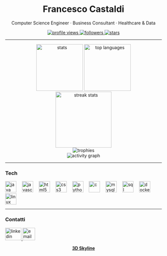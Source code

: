 <!-- README.md — GitHub Profile (versione grafica con trofei e attività) -->

<div align="center">
  <h1>Francesco Castaldi</h1>
  <p>Computer Science Engineer · Business Consultant · Healthcare & Data</p>

  <a href="https://komarev.com/ghpvc/?username=FrancescoCastaldi">
    <img src="https://komarev.com/ghpvc/?username=FrancescoCastaldi&style=for-the-badge" alt="profile views"/>
  </a>
  <a href="https://github.com/FrancescoCastaldi?tab=followers">
    <img src="https://img.shields.io/github/followers/FrancescoCastaldi?style=for-the-badge" alt="followers"/>
  </a>
  <a href="https://github.com/FrancescoCastaldi?tab=repositories">
    <img src="https://img.shields.io/github/stars/FrancescoCastaldi?affiliations=OWNER,ORGANIZATION_MEMBER&style=for-the-badge" alt="stars"/>
  </a>
</div>

---

<!-- GitHub Stats -->
<div align="center">
  <img src="https://github-readme-stats.vercel.app/api?username=FrancescoCastaldi&show_icons=true&include_all_commits=true&count_private=true&theme=dracula&hide_border=false" height="150" alt="stats"/>
  <img src="https://github-readme-stats.vercel.app/api/top-langs?username=FrancescoCastaldi&layout=compact&langs_count=8&theme=dracula&hide_border=false" height="150" alt="top languages"/>
</div>

<!-- Streak Stats -->
<div align="center">
  <img src="https://streak-stats.demolab.com?user=FrancescoCastaldi&theme=dracula&hide_border=false" height="180" alt="streak stats"/>
</div>

<!-- Trophies -->
<div align="center">
  <img src="https://github-profile-trophy.vercel.app/?username=FrancescoCastaldi&theme=dracula&no-frame=true&margin-w=15" alt="trophies"/>
</div>

<!-- Activity Graph -->
<div align="center">
  <img src="https://github-readme-activity-graph.vercel.app/graph?username=FrancescoCastaldi&theme=dracula&hide_border=false&radius=8" alt="activity graph"/>
</div>

---

### Tech
<div align="left">
  <img src="https://cdn.jsdelivr.net/gh/devicons/devicon/icons/java/java-original.svg" height="36" alt="java"/>
  <img width="10"/>
  <img src="https://cdn.jsdelivr.net/gh/devicons/devicon/icons/javascript/javascript-original.svg" height="36" alt="javascript"/>
  <img width="10"/>
  <img src="https://cdn.jsdelivr.net/gh/devicons/devicon/icons/html5/html5-original.svg" height="36" alt="html5"/>
  <img width="10"/>
  <img src="https://cdn.jsdelivr.net/gh/devicons/devicon/icons/css3/css3-original.svg" height="36" alt="css3"/>
  <img width="10"/>
  <img src="https://cdn.jsdelivr.net/gh/devicons/devicon/icons/python/python-original.svg" height="36" alt="python"/>
  <img width="10"/>
  <img src="https://cdn.jsdelivr.net/gh/devicons/devicon/icons/c/c-original.svg" height="36" alt="c"/>
  <img width="10"/>
  <img src="https://cdn.jsdelivr.net/gh/devicons/devicon/icons/mysql/mysql-original.svg" height="36" alt="mysql"/>
  <img width="10"/>
  <img src="https://cdn.jsdelivr.net/gh/devicons/devicon/icons/microsoftsqlserver/microsoftsqlserver-plain.svg" height="36" alt="sql server"/>
  <img width="10"/>
  <img src="https://cdn.jsdelivr.net/gh/devicons/devicon/icons/docker/docker-original.svg" height="36" alt="docker"/>
  <img width="10"/>
  <img src="https://cdn.jsdelivr.net/gh/devicons/devicon/icons/linux/linux-original.svg" height="36" alt="linux"/>
</div>

---

### Contatti
<div align="left">
  <a href="https://www.linkedin.com/in/francescocastaldi/" target="_blank">
    <img src="https://raw.githubusercontent.com/maurodesouza/profile-readme-generator/master/src/assets/icons/social/linkedin/default.svg" width="52" height="40" alt="linkedin"/>
  </a>
  <a href="mailto:castaldi.francesco.fc@gmail.com">
    <img src="https://img.shields.io/badge/Email-Contact-informational?logo=gmail" height="40" alt="email"/>
  </a>
</div>

<p align="center">
  <a href="https://skyline.github.com/FrancescoCastaldi"><b>3D Skyline</b></a>
</p>

<!-- Contiene solo badge e grafici affidabili: stats, streak, trophy, activity graph -->
